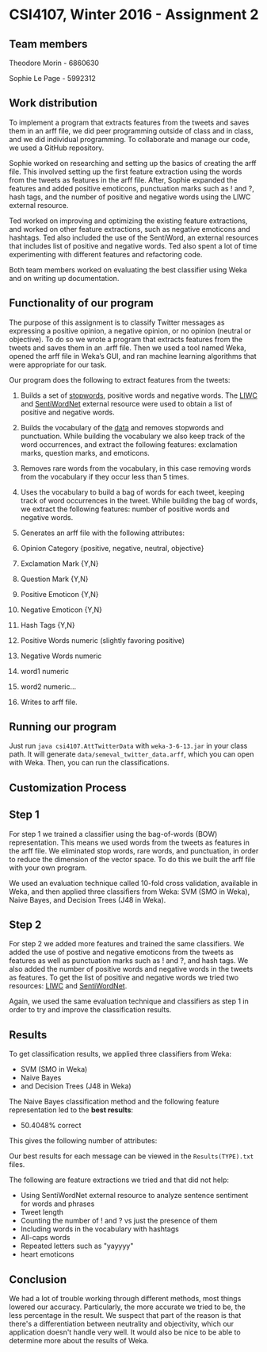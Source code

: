 # CSI4107, Winter 2016 - Assignment 2

## Team members

Theodore Morin - 6860630

Sophie Le Page - 5992312

## Work distribution

To implement a program that extracts features from the tweets and saves them in an arff file, we did peer programming outside of class and in class, and we did individual programming. To collaborate and manage our code, we used a GitHub repository.

Sophie worked on researching and setting up the basics of creating the arff file. This involved setting up the first feature extraction using the words from the tweets as features in the arff file. After, Sophie expanded the features and added positive emoticons, punctuation marks such as ! and ?, hash tags, and the number of positive and negative words using the LIWC external resource.

Ted worked on improving and optimizing the existing feature extractions, and worked on other feature extractions, such as negative emoticons and hashtags. Ted also included the use of the SentiWord, an external resources that includes list of positive and negative words. Ted also spent a lot of time experimenting with different features and refactoring code.

Both team members worked on evaluating the best classifier using Weka and on writing up documentation.

## Functionality of our program

The purpose of this assignment is to classify Twitter messages as expressing a positive opinion, a negative opinion, or no opinion (neutral or objective). To do so we wrote a program that extracts features from the tweets and saves them in an .arff file. Then we used a tool named Weka, opened the arff file in Weka’s GUI, and ran machine learning algorithms that were appropriate for our task.

Our program does the following to extract features from the tweets:

1. Builds a set of [stopwords](http://www.site.uottawa.ca/~diana/csi5180/StopWords), positive words and negative words. The [LIWC](http://www.site.uottawa.ca/~diana/csi4107/A2_2016.htm) and [SentiWordNet](http://sentiwordnet.isti.cnr.it/) external resource were used to obtain a list of positive and negative words.

2. Builds the vocabulary of the [data](http://www.site.uottawa.ca/~diana/csi4107/semeval_twitter_data.txt) and removes stopwords and punctuation. While building the vocabulary we also keep track of the word occurrences, and extract the following features: exclamation marks, question marks, and emoticons.

3. Removes rare words from the vocabulary, in this case removing words from the vocabulary if they occur less than 5 times.

4. Uses the vocabulary to build a bag of words for each tweet, keeping track of word occurrences in the tweet. While building the bag of words, we extract the following features: number of positive words and negative words.

5. Generates an arff file with the following attributes:
  1. Opinion Category {positive, negative, neutral, objective}
  2. Exclamation Mark {Y,N}
  3. Question Mark {Y,N}
  4. Positive Emoticon {Y,N}
  5. Negative Emoticon {Y,N}
  7. Hash Tags {Y,N}
  6. Positive Words numeric (slightly favoring positive)
  7. Negative Words numeric
  8. word1 numeric
  9. word2 numeric...

6. Writes to arff file.

## Running our program

Just run `java csi4107.AttTwitterData` with `weka-3-6-13.jar` in your class path. It will generate `data/semeval_twitter_data.arff`, which you can open with Weka. Then, you can run the classifications.

## Customization Process

## Step 1

For step 1 we trained a classifier using the bag-of-words (BOW) representation. This means we used words from the tweets as features in the arff file. We eliminated stop words, rare words, and punctuation, in order to reduce the dimension of the vector space. To do this we built the arff file with your own program.

We used an evaluation technique called 10-fold cross validation, available in Weka, and then applied three classifiers from Weka: SVM (SMO in Weka), Naive Bayes, and Decision Trees (J48 in Weka).

## Step 2

For step 2 we added more features and trained the same classifiers. We added the use of postive and negative emoticons from the tweets as features as well as punctuation marks such as ! and ?, and hash tags. We also added the number of positive words and negative words in the tweets as features. To get the list of positive and negative words we tried two resources: [LIWC](http://www.site.uottawa.ca/~diana/csi4107/A2_2016.htm) and [SentiWordNet](http://sentiwordnet.isti.cnr.it/).

Again, we used the same evaluation technique and classifiers as step 1 in order to try and improve the classification results.

## Results

To get classification results, we applied three classifiers from Weka:
- SVM (SMO in Weka)
- Naive Bayes
- and Decision Trees (J48 in Weka)

The Naive Bayes classification method and the following feature representation led to the **best results**:

- 50.4048% correct

This gives the following number of attributes:

Our best results for each message can be viewed in the `Results(TYPE).txt` files.

The following are feature extractions we tried and that did not help:

- Using SentiWordNet external resource to analyze sentence sentiment for words and phrases
- Tweet length
- Counting the number of ! and ? vs just the presence of them
- Including words in the vocabulary with hashtags
- All-caps words
- Repeated letters such as "yayyyy"
- heart emoticons

## Conclusion

We had a lot of trouble working through different methods, most things lowered our accuracy. Particularly, the more accurate we tried to be, the less percentage in the result. We suspect that part of the reason is that there's a differentiation between neutrality and objectivity, which our application doesn't handle very well. It would also be nice to be able to determine more about the results of Weka.
